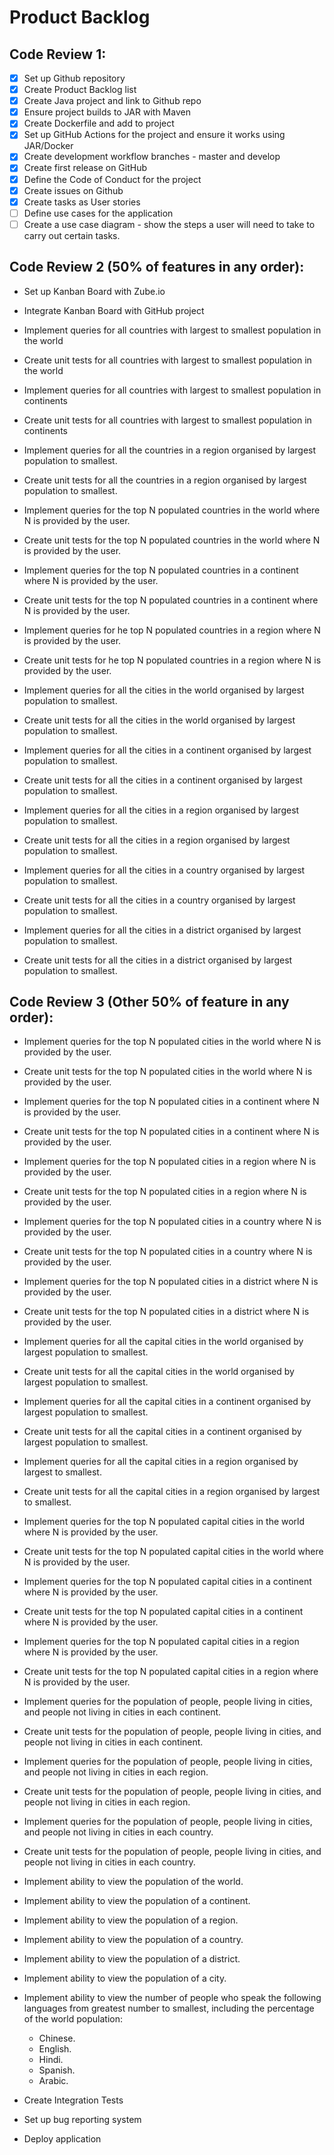 # Product Backlog

## Code Review 1:

- [x] Set up Github repository
- [x] Create Product Backlog list 
- [x] Create Java project and link to Github repo
- [x] Ensure project builds to JAR with Maven
- [x] Create Dockerfile and add to project
- [x] Set up GitHub Actions for the project and ensure it works using JAR/Docker
- [x] Create development workflow branches - master and develop
- [x] Create first release on GitHub
- [x] Define the Code of Conduct for the project
- [x] Create issues on Github
- [x] Create tasks as User stories
- [ ] Define use cases for the application
- [ ] Create a use case diagram - show the steps a user will need to take to carry out certain tasks.

## Code Review 2 (50% of features in any order):

- Set up Kanban Board with Zube.io
- Integrate Kanban Board with GitHub project

- Implement queries for all countries with largest to smallest population in the world
- Create unit tests for all countries with largest to smallest population in the world

- Implement queries for all countries with largest to smallest population in continents
- Create unit tests for all countries with largest to smallest population in continents

- Implement queries for all the countries in a region organised by largest population to smallest.
- Create unit tests for all the countries in a region organised by largest population to smallest.

- Implement queries for the top N populated countries in the world where N is provided by the user.
- Create unit tests for the top N populated countries in the world where N is provided by the user.

- Implement queries for the top N populated countries in a continent where N is provided by the user.
- Create unit tests for the top N populated countries in a continent where N is provided by the user.

- Implement queries for he top N populated countries in a region where N is provided by the user.
- Create unit tests for he top N populated countries in a region where N is provided by the user.

- Implement queries for all the cities in the world organised by largest population to smallest.
- Create unit tests for all the cities in the world organised by largest population to smallest.

- Implement queries for all the cities in a continent organised by largest population to smallest.
- Create unit tests for all the cities in a continent organised by largest population to smallest.

- Implement queries for all the cities in a region organised by largest population to smallest.
- Create unit tests for all the cities in a region organised by largest population to smallest.

- Implement queries for all the cities in a country organised by largest population to smallest.
- Create unit tests for all the cities in a country organised by largest population to smallest.

- Implement queries for all the cities in a district organised by largest population to smallest.
- Create unit tests for all the cities in a district organised by largest population to smallest.

## Code Review 3 (Other 50% of feature in any order):

- Implement queries for the top N populated cities in the world where N is provided by the user.
- Create unit tests for the top N populated cities in the world where N is provided by the user.

- Implement queries for the top N populated cities in a continent where N is provided by the user.
- Create unit tests for the top N populated cities in a continent where N is provided by the user.

- Implement queries for the top N populated cities in a region where N is provided by the user.
- Create unit tests for the top N populated cities in a region where N is provided by the user.

- Implement queries for the top N populated cities in a country where N is provided by the user.
- Create unit tests for the top N populated cities in a country where N is provided by the user.

- Implement queries for the top N populated cities in a district where N is provided by the user.
- Create unit tests for the top N populated cities in a district where N is provided by the user.

- Implement queries for all the capital cities in the world organised by largest population to smallest.
- Create unit tests for all the capital cities in the world organised by largest population to smallest.

- Implement queries for all the capital cities in a continent organised by largest population to smallest.
- Create unit tests for all the capital cities in a continent organised by largest population to smallest.

- Implement queries for all the capital cities in a region organised by largest to smallest.
- Create unit tests for all the capital cities in a region organised by largest to smallest.

- Implement queries for the top N populated capital cities in the world where N is provided by the user.
- Create unit tests for the top N populated capital cities in the world where N is provided by the user.

- Implement queries for the top N populated capital cities in a continent where N is provided by the user.
- Create unit tests for the top N populated capital cities in a continent where N is provided by the user.

- Implement queries for the top N populated capital cities in a region where N is provided by the user.
- Create unit tests for the top N populated capital cities in a region where N is provided by the user.

- Implement queries for the population of people, people living in cities, and people not living in cities in each continent.
- Create unit tests for the population of people, people living in cities, and people not living in cities in each continent.

- Implement queries for the population of people, people living in cities, and people not living in cities in each region.
- Create unit tests for the population of people, people living in cities, and people not living in cities in each region.

- Implement queries for the population of people, people living in cities, and people not living in cities in each country.
- Create unit tests for the population of people, people living in cities, and people not living in cities in each country.

- Implement ability to view the population of the world.
- Implement ability to view the population of a continent.
- Implement ability to view the population of a region.
- Implement ability to view the population of a country.
- Implement ability to view the population of a district.
- Implement ability to view the population of a city.

- Implement ability to view the number of people who speak the following languages from greatest number to smallest, including the percentage of the world population:
    - Chinese.
    - English.
    - Hindi.
    - Spanish.
    - Arabic.

- Create Integration Tests
- Set up bug reporting system
- Deploy application